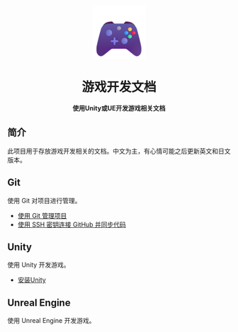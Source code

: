<p align="center">
  <img src="Images/gamepad.png" width="120" />
</p>
<h1 align="center">游戏开发文档</h1>
<p align="center"><strong>使用Unity或UE开发游戏相关文档</strong></p>

## 简介
此项目用于存放游戏开发相关的文档。中文为主，有心情可能之后更新英文和日文版本。

## Git
使用 Git 对项目进行管理。
- [使用 Git 管理项目](Git/GitUsing.md)
- [使用 SSH 密钥连接 GitHub 并同步代码](Git/GitUsing_SSH.md)

## Unity
使用 Unity 开发游戏。
- [安装Unity](Unity/UnityInstalling.md)

## Unreal Engine
使用 Unreal Engine 开发游戏。